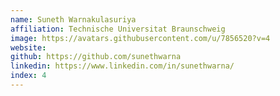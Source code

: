 ```yaml
---
name: Suneth Warnakulasuriya
affiliation: Technische Universitat Braunschweig
image: https://avatars.githubusercontent.com/u/7856520?v=4
website:
github: https://github.com/sunethwarna
linkedin: https://www.linkedin.com/in/sunethwarna/
index: 4
---
```

